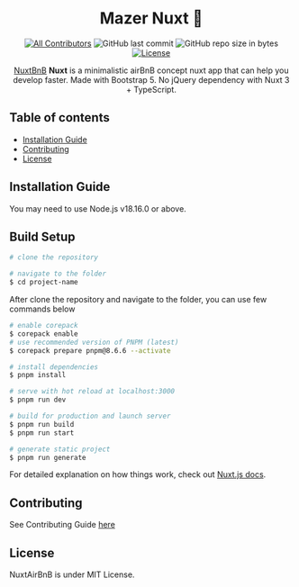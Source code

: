<div align="center">

# Mazer Nuxt 🚀

</div>

<div align="center">

[![All Contributors](https://img.shields.io/github/contributors/fzn0x/mazer-nuxt)](https://github.com/fzn0x/mazer-nuxt/graphs/contributors)
![GitHub last commit](https://img.shields.io/github/last-commit/fzn0x/mazer-nuxt.svg)
![GitHub repo size in bytes](https://img.shields.io/github/repo-size/badges/shields.svg)
[![License](https://img.shields.io/github/license/fzn0x/mazer-nuxt.svg)](LICENSE)

</div>

<p align="center">
  <a href="https://github.com/fzn0x/mazer-nuxt">NuxtBnB</a> <b>Nuxt</b> is a minimalistic airBnB concept nuxt app that can help you develop faster. Made with Bootstrap 5. No jQuery dependency with Nuxt 3 + TypeScript.
</p>

## Table of contents

- [Installation Guide](#installation-guide)
- [Contributing](#contributing)
- [License](#license)

## Installation Guide

You may need to use Node.js v18.16.0 or above.
## Build Setup

```bash
# clone the repository

# navigate to the folder
$ cd project-name
```

After clone the repository and navigate to the folder, you can use few commands below

```bash
# enable corepack
$ corepack enable
# use recommended version of PNPM (latest)
$ corepack prepare pnpm@8.6.6 --activate

# install dependencies
$ pnpm install

# serve with hot reload at localhost:3000
$ pnpm run dev

# build for production and launch server
$ pnpm run build
$ pnpm run start

# generate static project
$ pnpm run generate
```

For detailed explanation on how things work, check out [Nuxt.js docs](https://nuxtjs.org).

## Contributing

See Contributing Guide [here](./CONTRIBUTING.md)

## License

NuxtAirBnB is under MIT License.
